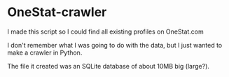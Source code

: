 # OneStat-crawler
I made this script so I could find all existing profiles on OneStat.com

I don't remember what I was going to do with the data, but I just wanted to make a crawler in Python.

The file it created was an SQLite database of about 10MB big (large?).
